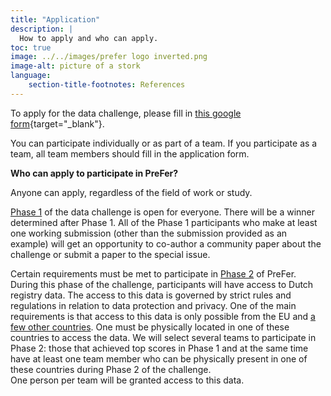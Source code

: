 ```yaml
---
title: "Application"
description: |
  How to apply and who can apply.
toc: true
image: ../../images/prefer logo inverted.png
image-alt: picture of a stork
language: 
    section-title-footnotes: References
---
```


To apply for the data challenge, please fill in [this google form](https://forms.gle/cxc7U24n5ox7A1vu7){target="_blank"}. 

You can participate individually or as part of a team. If you participate as a team, all team members should fill in the application form.

__Who can apply to participate in PreFer?__  

Anyone can apply, regardless of the field of work or study.

[Phase 1](/details/overview/3phases.md) of the data challenge is open for everyone. There will be a winner determined after Phase 1. All of the Phase 1 participants who make at least one working submission (other than the submission provided as an example) will get an opportunity to co-author a community paper about the challenge or submit a paper to the special issue. 

Certain requirements must be met to participate in [Phase 2](/details/overview/3phases.md) of PreFer. During this phase of the challenge, participants will have access to Dutch registry data. The access to this data is governed by strict rules and regulations in relation to data protection and privacy. One of the main requirements is that access to this data is only possible from the EU and [a few other countries](https://commission.europa.eu/law/law-topic/data-protection/international-dimension-data-protection/adequacy-decisions_en). One must be physically located in one of these countries to access the data. We will select several teams to participate in Phase 2: those that achieved top scores in Phase 1 and at the same time have at least one team member who can be physically present in one of these countries during Phase 2 of the challenge.    
One person per team will be granted access to this data.


  